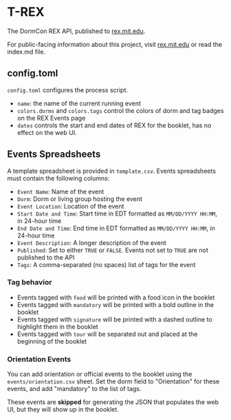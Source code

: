 # T-REX

The DormCon REX API, published to [rex.mit.edu].

For public-facing information about this project, visit [rex.mit.edu] or read the index.md file.

[rex.mit.edu]: https://rex.mit.edu

## config.toml

`config.toml` configures the process script.

- `name`: the name of the current running event
- `colors.dorms` and `colors.tags` control the colors of dorm and tag badges on the REX Events page
- `dates` controls the start and end dates of REX for the booklet, has no effect on the web UI.

## Events Spreadsheets

A template spreadsheet is provided in `template.csv`. Events spreadsheets must contain the following columns:

- `Event Name`: Name of the event
- `Dorm`: Dorm or living group hosting the event
- `Event Location`: Location of the event
- `Start Date and Time`: Start time in EDT formatted as `MM/DD/YYYY HH:MM`, in 24-hour time
- `End Date and Time`: End time in EDT formatted as `MM/DD/YYYY HH:MM`, in 24-hour time
- `Event Description`: A longer description of the event
- `Published`: Set to either `TRUE` or `FALSE`. Events not set to `TRUE` are not published to the API
- `Tags`: A comma-separated (no spaces) list of tags for the event

### Tag behavior

- Events tagged with `food` will be printed with a food icon in the booklet
- Events tagged with `mandatory` will be printed with a bold outline in the booklet
- Events tagged with `signature` will be printed with a dashed outline to highlight them in the booklet
- Events tagged with `tour` will be separated out and placed at the beginning of the booklet

### Orientation Events

You can add orientation or official events to the booklet using the `events/orientation.csv` sheet.
Set the dorm field to "Orientation" for these events, and add "mandatory" to the list of tags.

These events are **skipped** for generating the JSON that populates the web UI, but they will show up
in the booklet.
